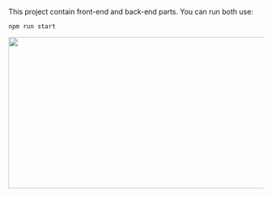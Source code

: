 This project contain front-end and back-end parts. You can run both use:

```
npm run start
```
<div align="center">
<a href="https://sirstanislav.github.io/mesto/" target="_blank"><img width="600" height="300" src="https://github.com/sirstanislav/mesto/blob/main/src/images/preview.png?raw=true"></a>
</div>